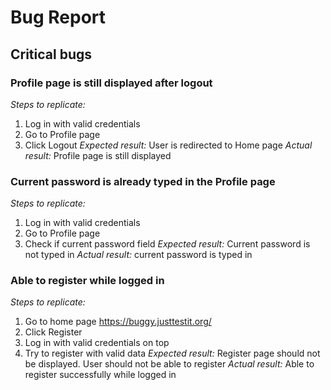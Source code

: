 # Bug Report

## Critical bugs
### Profile page is still displayed after logout
*Steps to replicate:*
1. Log in with valid credentials
2. Go to Profile page
3. Click Logout
*Expected result:* User is redirected to Home page
*Actual result:* Profile page is still displayed

### Current password is already typed in the Profile page
*Steps to replicate:*
1. Log in with valid credentials
2. Go to Profile page
3. Check if current password field
*Expected result:* Current password is not typed in
*Actual result:* current password is typed in

### Able to register while logged in
*Steps to replicate:*
1. Go to home page https://buggy.justtestit.org/
2. Click Register
3. Log in with valid credentials on top
4. Try to register with valid data
*Expected result:* Register page should not be displayed. User should not be able to register
*Actual result:* Able to register successfully while logged in